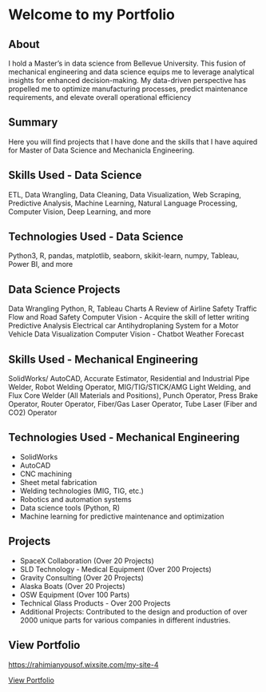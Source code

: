 
# Welcome to my Portfolio





## About
I hold a Master’s in data science from Bellevue University. This fusion of mechanical engineering and data science equips me to leverage analytical insights for enhanced decision-making. My data-driven perspective has propelled me to optimize manufacturing processes, predict maintenance requirements, and elevate overall operational efficiency

## Summary
Here you will find projects that I have done and the skills that I have aquired for Master of Data Science and Mechanicla Engineering.



## Skills Used - Data Science 
ETL, Data Wrangling, Data Cleaning, Data Visualization, Web Scraping, Predictive Analysis, Machine Learning, Natural Language Processing, Computer Vision, Deep Learning, and more

## Technologies Used - Data Science 
Python3, R, pandas, matplotlib, seaborn, skikit-learn, numpy, Tableau, Power BI, and more

## Data Science Projects
Data Wrangling
Python, R, Tableau Charts
A Review of Airline Safety
Traffic Flow and Road Safety
Computer Vision - Acquire the skill of letter writing
Predictive Analysis Electrical car
Antihydroplaning System for a Motor Vehicle
Data Visualization
Computer Vision - Chatbot
Weather Forecast

## Skills Used - Mechanical Engineering 
SolidWorks/ AutoCAD, Accurate Estimator, Residential and Industrial Pipe Welder, Robot Welding Operator, MIG/TIG/STICK/AMG Light Welding, and Flux Core Welder (All Materials and Positions), Punch Operator, Press Brake Operator, Router Operator, Fiber/Gas Laser Operator, Tube Laser (Fiber and CO2) Operator

## Technologies Used - Mechanical Engineering
- SolidWorks 
- AutoCAD
- CNC machining
- Sheet metal fabrication
- Welding technologies (MIG, TIG, etc.)
- Robotics and automation systems
- Data science tools (Python, R)
- Machine learning for predictive maintenance and optimization

## Projects
- SpaceX Collaboration (Over 20 Projects)
- SLD Technology - Medical Equipment (Over 200 Projects)
- Gravity Consulting (Over 20 Projects)
- Alaska Boats (Over 20 Projects)
- OSW Equipment (Over 100 Parts)
- Technical Glass Products - Over 200 Projects
- Additional Projects: Contributed to the design and production of over 2000 unique parts for various companies in different industries.



## View Portfolio
https://rahimianyousof.wixsite.com/my-site-4

[View Portfolio](https://rahimianyousof.wixsite.com/my-site-4)

